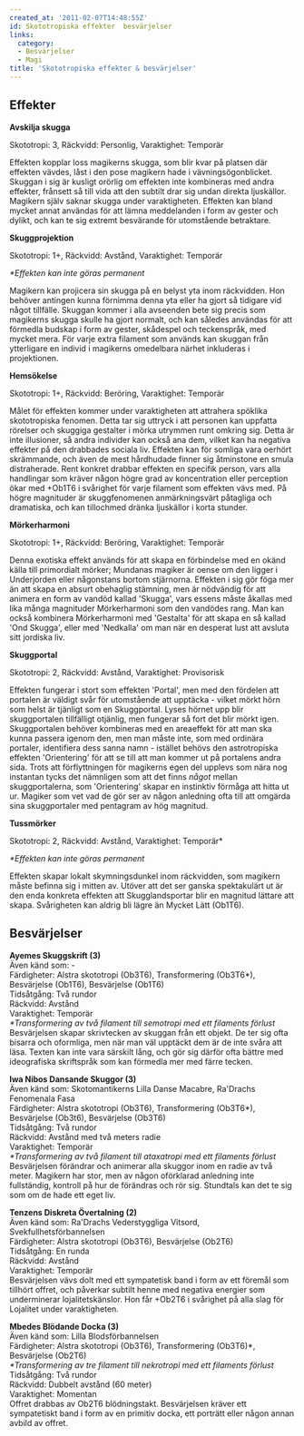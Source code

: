 ```yaml
---
created_at: '2011-02-07T14:48:55Z'
id: Skototropiska effekter  besvärjelser
links:
  category:
  - Besvärjelser
  - Magi
title: 'Skototropiska effekter & besvärjelser'
---
```


Effekter
--------

**Avskilja skugga**

Skototropi: 3, Räckvidd: Personlig, Varaktighet: Temporär

Effekten kopplar loss magikerns skugga, som blir kvar på platsen där effekten vävdes, låst i den
pose magikern hade i vävningsögonblicket. Skuggan i sig är kusligt orörlig om effekten inte
kombineras med andra effekter, frånsett så till vida att den subtilt drar sig undan direkta
ljuskällor. Magikern själv saknar skugga under varaktigheten. Effekten kan bland mycket annat
användas för att lämna meddelanden i form av gester och dylikt, och kan te sig extremt besvärande
för utomstående betraktare.

**Skuggprojektion**

Skototropi: 1+, Räckvidd: Avstånd, Varaktighet: Temporär

*\*Effekten kan inte göras permanent*

Magikern kan projicera sin skugga på en belyst yta inom räckvidden. Hon behöver antingen kunna
förnimma denna yta eller ha gjort så tidigare vid något tillfälle. Skuggan kommer i alla avseenden
bete sig precis som magikerns skugga skulle ha gjort normalt, och kan således användas för att
förmedla budskap i form av gester, skådespel och teckenspråk, med mycket mera. För varje extra
filament som används kan skuggan från ytterligare en individ i magikerns omedelbara närhet
inkluderas i projektionen.

**Hemsökelse**

Skototropi: 1+, Räckvidd: Beröring, Varaktighet: Temporär

Målet för effekten kommer under varaktigheten att attrahera spöklika skototropiska fenomen. Detta
tar sig uttryck i att personen kan uppfatta rörelser och skuggiga gestalter i mörka utrymmen runt
omkring sig. Detta är inte illusioner, så andra individer kan också ana dem, vilket kan ha negativa
effekter på den drabbades sociala liv. Effekten kan för somliga vara oerhört skrämmande, och även de
mest hårdhudade finner sig åtminstone en smula distraherade. Rent konkret drabbar effekten en
specifik person, vars alla handlingar som kräver någon högre grad av koncentration eller perception
ökar med +Ob1T6 i svårighet för varje filament som effekten vävs med. På högre magnituder är
skuggfenomenen anmärkningsvärt påtagliga och dramatiska, och kan tillochmed dränka ljuskällor i
korta stunder.

**Mörkerharmoni**

Skototropi: 1+, Räckvidd: Beröring, Varaktighet: Temporär

Denna exotiska effekt används för att skapa en förbindelse med en okänd källa till primordialt
mörker; Mundanas magiker är oense om den ligger i Underjorden eller någonstans bortom stjärnorna.
Effekten i sig gör föga mer än att skapa en absurt obehaglig stämning, men är nödvändig för att
animera en form av vandöd kallad 'Skugga', vars essens måste åkallas med lika många magnituder
Mörkerharmoni som den vandödes rang. Man kan också kombinera Mörkerharmoni med 'Gestalta' för att
skapa en så kallad 'Ond Skugga', eller med 'Nedkalla' om man när en desperat lust att avsluta sitt
jordiska liv.

**Skuggportal**

Skototropi: 2, Räckvidd: Avstånd, Varaktighet: Provisorisk

Effekten fungerar i stort som effekten 'Portal', men med den fördelen att portalen är väldigt svår
för utomstående att upptäcka - vilket mörkt hörn som helst är tjänligt som en Skuggportal. Lyses
hörnet upp blir skuggportalen tillfälligt otjänlig, men fungerar så fort det blir mörkt igen.
Skuggportalen behöver kombineras med en areaeffekt för att man ska kunna passera igenom den, men man
måste inte, som med ordinära portaler, identifiera dess sanna namn - istället behövs den
astrotropiska effekten 'Orientering' för att se till att man kommer ut på portalens andra sida.
Trots att förflyttningen för magikerns egen del upplevs som nära nog instantan tycks det nämnligen
som att det finns *något* mellan skuggportalerna, som 'Orientering' skapar en instinktiv förmåga att
hitta ut ur. Magiker som vet vad de gör ser av någon anledning ofta till att omgärda sina
skuggportaler med pentagram av hög magnitud.

**Tussmörker**

Skototropi: 2, Räckvidd: Avstånd, Varaktighet: Temporär\*

*\*Effekten kan inte göras permanent*

Effekten skapar lokalt skymningsdunkel inom räckvidden, som magikern måste befinna sig i mitten av.
Utöver att det ser ganska spektakulärt ut är den enda konkreta effekten att Skugglandsportar blir en
magnitud lättare att skapa. Svårigheten kan aldrig bli lägre än Mycket Lätt (Ob1T6).

Besvärjelser
------------

**Ayemes Skuggskrift (3)**\
Även känd som: -\
Färdigheter: Alstra skototropi (Ob3T6), Transformering (Ob3T6\*), Besvärjelse (Ob1T6), Besvärjelse
(Ob1T6)\
Tidsåtgång: Två rundor\
Räckvidd: Avstånd\
Varaktighet: Temporär\
*\*Transformering av två filament till semotropi med ett filaments förlust*\
Besvärjelsen skapar skrivtecken av skuggan från ett objekt. De ter sig ofta bisarra och oformliga,
men när man väl upptäckt dem är de inte svåra att läsa. Texten kan inte vara särskilt lång, och gör
sig därför ofta bättre med ideografiska skriftspråk som kan förmedla mer med färre tecken.

**Iwa Nibos Dansande Skuggor (3)**\
Även känd som: Skotomantikerns Lilla Danse Macabre, Ra'Drachs Fenomenala Fasa\
Färdigheter: Alstra skototropi (Ob3T6), Transformering (Ob3T6\*), Besvärjelse (Ob3t6), Besvärjelse
(Ob3T6)\
Tidsåtgång: Två rundor\
Räckvidd: Avstånd med två meters radie\
Varaktighet: Temporär\
*\*Transformering av två filament till ataxatropi med ett filaments förlust*\
Besvärjelsen förändrar och animerar alla skuggor inom en radie av två meter. Magikern har stor, men
av någon oförklarad anledning inte fullständig, kontroll på hur de förändras och rör sig. Stundtals
kan det te sig som om de hade ett eget liv.

**Tenzens Diskreta Övertalning (2)**\
Även känd som: Ra'Drachs Vederstyggliga Vitsord, Svekfullhetsförbannelsen\
Färdigheter: Alstra skototropi (Ob3T6), Besvärjelse (Ob2T6)\
Tidsåtgång: En runda\
Räckvidd: Avstånd\
Varaktighet: Temporär\
Besvärjelsen vävs dolt med ett sympatetisk band i form av ett föremål som tillhört offret, och
påverkar subtilt henne med negativa energier som underminerar lojalitetskänslor. Hon får +Ob2T6 i
svårighet på alla slag för Lojalitet under varaktigheten.

**Mbedes Blödande Docka (3)**\
Även känd som: Lilla Blodsförbannelsen\
Färdigheter: Alstra skototropi (Ob3T6), Transformering (Ob3T6)\*, Besvärjelse (Ob2T6)\
*\*Transformering av tre filament till nekrotropi med ett filaments förlust*\
Tidsåtgång: Två rundor\
Räckvidd: Dubbelt avstånd (60 meter)\
Varaktighet: Momentan\
Offret drabbas av Ob2T6 blödningstakt. Besvärjelsen kräver ett sympatetiskt band i form av en
primitiv docka, ett porträtt eller någon annan avbild av offret.
